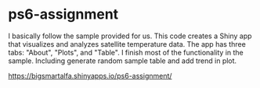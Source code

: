 # ps6-assignment
I basically follow the sample provided for us. This code creates a Shiny app that visualizes and analyzes satellite temperature data. The app has three tabs: "About", "Plots", and "Table".
I finish most of the functionality in the sample. Including generate random sample table and add trend in plot.

https://bigsmartalfa.shinyapps.io/ps6-assignment/